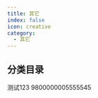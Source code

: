 ```yaml
---
title: 其它
index: false
icon: creative
category:
  - 其它
---
```


## 分类目录

测试123
9800000005555545
<ArticlesMenu />
